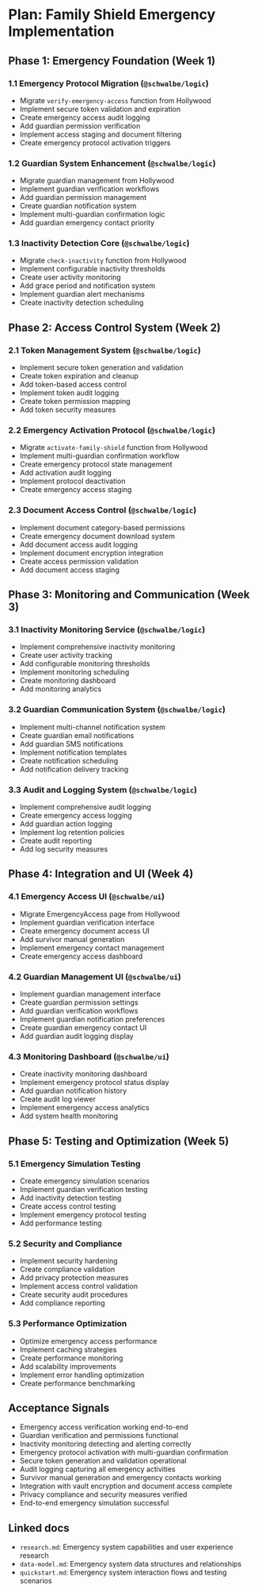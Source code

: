 # Plan: Family Shield Emergency Implementation

## Phase 1: Emergency Foundation (Week 1)

### **1.1 Emergency Protocol Migration (`@schwalbe/logic`)**

- Migrate `verify-emergency-access` function from Hollywood
- Implement secure token validation and expiration
- Create emergency access audit logging
- Add guardian permission verification
- Implement access staging and document filtering
- Create emergency protocol activation triggers

### **1.2 Guardian System Enhancement (`@schwalbe/logic`)**

- Migrate guardian management from Hollywood
- Implement guardian verification workflows
- Add guardian permission management
- Create guardian notification system
- Implement multi-guardian confirmation logic
- Add guardian emergency contact priority

### **1.3 Inactivity Detection Core (`@schwalbe/logic`)**

- Migrate `check-inactivity` function from Hollywood
- Implement configurable inactivity thresholds
- Create user activity monitoring
- Add grace period and notification system
- Implement guardian alert mechanisms
- Create inactivity detection scheduling

## Phase 2: Access Control System (Week 2)

### **2.1 Token Management System (`@schwalbe/logic`)**

- Implement secure token generation and validation
- Create token expiration and cleanup
- Add token-based access control
- Implement token audit logging
- Create token permission mapping
- Add token security measures

### **2.2 Emergency Activation Protocol (`@schwalbe/logic`)**

- Migrate `activate-family-shield` function from Hollywood
- Implement multi-guardian confirmation workflow
- Create emergency protocol state management
- Add activation audit logging
- Implement protocol deactivation
- Create emergency access staging

### **2.3 Document Access Control (`@schwalbe/logic`)**

- Implement document category-based permissions
- Create emergency document download system
- Add document access audit logging
- Implement document encryption integration
- Create access permission validation
- Add document access staging

## Phase 3: Monitoring and Communication (Week 3)

### **3.1 Inactivity Monitoring Service (`@schwalbe/logic`)**

- Implement comprehensive inactivity monitoring
- Create user activity tracking
- Add configurable monitoring thresholds
- Implement monitoring scheduling
- Create monitoring dashboard
- Add monitoring analytics

### **3.2 Guardian Communication System (`@schwalbe/logic`)**

- Implement multi-channel notification system
- Create guardian email notifications
- Add guardian SMS notifications
- Implement notification templates
- Create notification scheduling
- Add notification delivery tracking

### **3.3 Audit and Logging System (`@schwalbe/logic`)**

- Implement comprehensive audit logging
- Create emergency access logging
- Add guardian action logging
- Implement log retention policies
- Create audit reporting
- Add log security measures

## Phase 4: Integration and UI (Week 4)

### **4.1 Emergency Access UI (`@schwalbe/ui`)**

- Migrate EmergencyAccess page from Hollywood
- Implement guardian verification interface
- Create emergency document access UI
- Add survivor manual generation
- Implement emergency contact management
- Create emergency access dashboard

### **4.2 Guardian Management UI (`@schwalbe/ui`)**

- Implement guardian management interface
- Create guardian permission settings
- Add guardian verification workflows
- Implement guardian notification preferences
- Create guardian emergency contact UI
- Add guardian audit logging display

### **4.3 Monitoring Dashboard (`@schwalbe/ui`)**

- Create inactivity monitoring dashboard
- Implement emergency protocol status display
- Add guardian notification history
- Create audit log viewer
- Implement emergency access analytics
- Add system health monitoring

## Phase 5: Testing and Optimization (Week 5)

### **5.1 Emergency Simulation Testing**

- Create emergency simulation scenarios
- Implement guardian verification testing
- Add inactivity detection testing
- Create access control testing
- Implement emergency protocol testing
- Add performance testing

### **5.2 Security and Compliance**

- Implement security hardening
- Create compliance validation
- Add privacy protection measures
- Implement access control validation
- Create security audit procedures
- Add compliance reporting

### **5.3 Performance Optimization**

- Optimize emergency access performance
- Implement caching strategies
- Create performance monitoring
- Add scalability improvements
- Implement error handling optimization
- Create performance benchmarking

## Acceptance Signals

- Emergency access verification working end-to-end
- Guardian verification and permissions functional
- Inactivity monitoring detecting and alerting correctly
- Emergency protocol activation with multi-guardian confirmation
- Secure token generation and validation operational
- Audit logging capturing all emergency activities
- Survivor manual generation and emergency contacts working
- Integration with vault encryption and document access complete
- Privacy compliance and security measures verified
- End-to-end emergency simulation successful

## Linked docs

- `research.md`: Emergency system capabilities and user experience research
- `data-model.md`: Emergency system data structures and relationships
- `quickstart.md`: Emergency system interaction flows and testing scenarios
